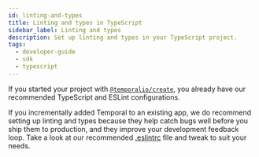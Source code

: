 ```yaml
---
id: linting-and-types
title: Linting and types in TypeScript
sidebar_label: Linting and types
description: Set up linting and types in your TypeScript project.
tags:
  - developer-guide
  - sdk
  - typescript
---
```


If you started your project with [`@temporalio/create`](/typescript/package-initializer), you already have our recommended TypeScript and ESLint configurations.

If you incrementally added Temporal to an existing app, we do recommend setting up linting and types because they help catch bugs well before you ship them to production, and they improve your development feedback loop.
Take a look at our recommended [.eslintrc](https://github.com/temporalio/samples-typescript/blob/main/.shared/.eslintrc.js) file and tweak to suit your needs.
